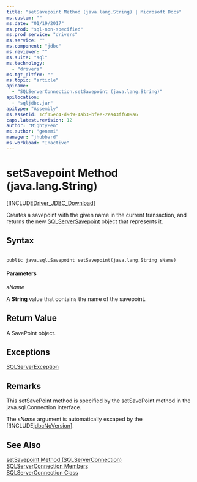 ```yaml
---
title: "setSavepoint Method (java.lang.String) | Microsoft Docs"
ms.custom: ""
ms.date: "01/19/2017"
ms.prod: "sql-non-specified"
ms.prod_service: "drivers"
ms.service: ""
ms.component: "jdbc"
ms.reviewer: ""
ms.suite: "sql"
ms.technology: 
  - "drivers"
ms.tgt_pltfrm: ""
ms.topic: "article"
apiname: 
  - "SQLServerConnection.setSavepoint (java.lang.String)"
apilocation: 
  - "sqljdbc.jar"
apitype: "Assembly"
ms.assetid: 1cf15ec4-d9d9-4ab3-bfee-2ea43ff609a6
caps.latest.revision: 12
author: "MightyPen"
ms.author: "genemi"
manager: "jhubbard"
ms.workload: "Inactive"
---
```

# setSavepoint Method (java.lang.String)
[!INCLUDE[Driver_JDBC_Download](../../../includes/driver_jdbc_download.md)]

  Creates a savepoint with the given name in the current transaction, and returns the new [SQLServerSavepoint](../../../connect/jdbc/reference/sqlserversavepoint-class.md) object that represents it.  
  
## Syntax  
  
```  
  
public java.sql.Savepoint setSavepoint(java.lang.String sName)  
```  
  
#### Parameters  
 *sName*  
  
 A **String** value that contains the name of the savepoint.  
  
## Return Value  
 A SavePoint object.  
  
## Exceptions  
 [SQLServerException](../../../connect/jdbc/reference/sqlserverexception-class.md)  
  
## Remarks  
 This setSavePoint method is specified by the setSavePoint method in the java.sql.Connection interface.  
  
 The *sName* argument is automatically escaped by the [!INCLUDE[jdbcNoVersion](../../../includes/jdbcnoversion_md.md)].  
  
## See Also  
 [setSavepoint Method &#40;SQLServerConnection&#41;](../../../connect/jdbc/reference/setsavepoint-method-sqlserverconnection.md)   
 [SQLServerConnection Members](../../../connect/jdbc/reference/sqlserverconnection-members.md)   
 [SQLServerConnection Class](../../../connect/jdbc/reference/sqlserverconnection-class.md)  
  
  
